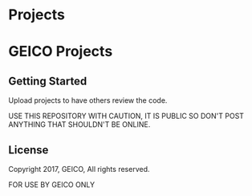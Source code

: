 # Projects



# GEICO Projects


## Getting Started
Upload projects to have others review the code.

USE THIS REPOSITORY WITH CAUTION, IT IS PUBLIC SO DON'T POST ANYTHING THAT SHOULDN'T BE ONLINE.




## License

Copyright 2017, GEICO, All rights reserved.

FOR USE BY GEICO ONLY


